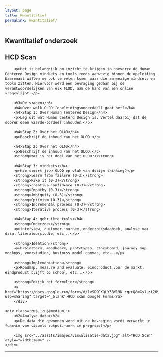 ```yaml
---
layout: page
title: Kwantitatief
permalink: kwantitatief/
---
```

## Kwantitatief onderzoek
<div class="row 200%">
    <div class="6u 12u$(medium)">
        <h2>HCD Scan</h2>
        
        <p>Het is belangrijk om inzicht te krijgen in hoeverre de Human Centered Design mindsets en tools reeds aanwezig binnen de opeleiding. Daarnaast willen we ook te weten komen waar die aanwezige mindsets en tools zitten. Hiervoor werd een bevraging gedaan bij de verantwoordelijken van elk OLOD, aan de hand van een online vragenlijst.</p>

        <h3>De vragen</h3> 
        <h4>Over welk OLOD (opeleidingsonderdeel) gaat het?</h4>
        <h4>Stap 1: Over Human Centered Design</h4>
        <p>Leg uit wat Human Centerd Design is. Vertel daarbij dat de scores geen waarde-oordeel inhouden.</p>

        <h4>Stap 2: Over het OLOD</h4>
        <p>Beschrijf de inhoud van het OLOD.</p>

        <h4>Stap 2: Over het OLOD</h4>
        <p>Beschrijf de inhoud van het OLOD.</p>
        <strong>Wat is het doel van het OLOD?</strong>
    
        <h4>Stap 3: mindsets</h4>
        <p>Hoe scoort jouw OLOD op vlak van design thinking?</p>
        <strong>Learn from failure (0-3)</strong>
        <strong>Make it (0-3)</strong>
        <strong>Creative confidence (0-3)</strong>
        <strong>Empathy (0-3)</strong>
        <strong>Ambiguity (0-3)</strong>
        <strong>Optimism (0-3)</strong>
        <strong>Incremental process (0-3)</strong>
        <strong>Iterative process (0-3)</strong>

        <h4>Stap 4: gebruikte tools</h4>
        <strong>Onderzoek</strong>
        <p>interview, customer journey, onderzoeksdagboek, analyse van data, literatuurstudie, etc...</p>
        
        <strong>Ideation</strong>
        <p>brainstorm, moodboard, prototypes, storyboard, journey map, mockups, voorstudies, business model canvas, etc...</p>

        <strong>Implementation</strong>
        <p>Roadmap, measure and evaluate, eindproduct voor de markt, eindproduct blijft op school, etc...</p>
        
        <strong>Bekijk het formulier</strong>
        <a href="https://docs.google.com/forms/d/1vSDCCXQLY58W19N_cgzrQ8mGs1izi26Sk7kHDJTrAEg/edit?usp=sharing" target="_blank">HCD scan Google Forms</a>
        </div>
    
    <div class="6u$ 12u$(medium)">
        <h2>Analyse data</h2>
        <p>De data die gewonnen werd uit de bevraging wordt verwerkt in functie van visuele output.(work in progress)</p>

        <img src="../assets/images/visualisatie-data.jpg" alt="HCD Scan" style="width:100%" />
    </div>
</div>
<hr class="major" />
